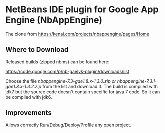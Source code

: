 NetBeans IDE plugin for Google App Engine (NbAppEngine)
=======================================================

The clone from https://kenai.com/projects/nbappengine/pages/Home

Where to Download
-----------------

Released builds (zipped nbms) can be found here:


https://code.google.com/p/nb-gaelyk-plugin/downloads/list

Choose the file  _nbappengine-7.3-gae1.8.x-1.3.0.zip or nbappengine-7.3.1-gae1.8.x-1.3.2.zip_  from the list and download it.
The build is compiled with jdk7 but the source code doesn't contain specific for java 7 code. So it can be 
compiled with jdk6.

Improvements
------------

Allows correctly Run/Debug/Deploy/Profile any open project.



